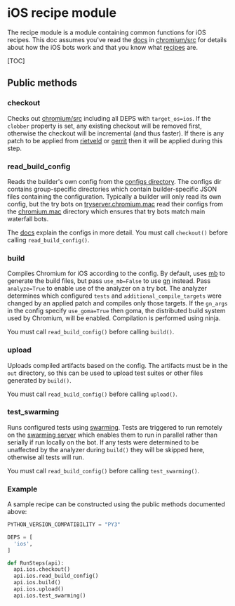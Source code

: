# iOS recipe module

The recipe module is a module containing common functions for iOS recipes. This
doc assumes you've read the [docs] in [chromium/src] for details about how the
iOS bots work and that you know what [recipes] are.

[TOC]

## Public methods

### checkout

Checks out [chromium/src] including all DEPS with `target_os=ios`. If the
`clobber` property is set, any existing checkout will be removed first,
otherwise the checkout will be incremental (and thus faster). If there is
any patch to be applied from [rietveld] or [gerrit] then it will be applied
during this step.

### read\_build\_config

Reads the builder's own config from the [configs directory]. The configs dir
contains group-specific directories which contain builder-specific JSON files
containing the configuration. Typically a builder will only read its own config,
but the try bots on [tryserver.chromium.mac] read their configs from the
[chromium.mac] directory which ensures that try bots match main waterfall bots.

The [docs] explain the configs in more detail. You must call `checkout()` before
calling `read_build_config()`.

### build

Compiles Chromium for iOS according to the config. By default, uses [mb] to
generate the build files, but pass `use_mb=False` to use [gn] instead. Pass
`analyze=True` to enable use of the analyzer on a try bot. The analyzer
determines which configured `tests` and `additional_compile_targets` were
changed by an applied patch and compiles only those targets. If the `gn_args`
in the config specify `use_goma=True` then goma, the distributed build system
used by Chromium, will be enabled. Compilation is performed using ninja.

You must call `read_build_config()` before calling `build()`.

### upload

Uploads compiled artifacts based on the config. The artifacts must be in the
`out` directory, so this can be used to upload test suites or other files
generated by `build()`.

You must call `read_build_config()` before calling `upload()`.

### test\_swarming

Runs configured tests using [swarming]. Tests are triggered to run remotely on
the [swarming server] which enables them to run in parallel rather than serially
if run locally on the bot. If any tests were determined to be unaffected by
the analyzer during `build()` they will be skipped here, otherwise all tests
will run.

You must call `read_build_config()` before calling `test_swarming()`.

### Example

A sample recipe can be constructed using the public methods documented above:
```python
PYTHON_VERSION_COMPATIBILITY = "PY3"

DEPS = [
  'ios',
]

def RunSteps(api):
  api.ios.checkout()
  api.ios.read_build_config()
  api.ios.build()
  api.ios.upload()
  api.ios.test_swarming()
```

[chromium.mac]: https://build.chromium.org/p/chromium.mac
[chromium/src]: https://chromium.googlesource.com/chromium/src
[configs directory]: https://chromium.googlesource.com/chromium/src/+/master/ios/build/bots
[docs]: https://chromium.googlesource.com/chromium/src/+/master/docs/ios_infra.md
[gerrit]: https://chromium-review.googlesource.com
[gn]: https://chromium.googlesource.com/chromium/src/+/master/tools/gn
[mb]: https://chromium.googlesource.com/chromium/src/+/master/tools/mb
[recipes]: https://chromium.googlesource.com/infra/infra/+/HEAD/doc/users/recipes.md
[rietveld]: https://codereview.chromium.org
[swarming]: https://github.com/luci/luci-py/tree/master/appengine/swarming
[swarming server]: https://chromium-swarm.appspot.com
[tryserver.chromium.mac]: https://build.chromium.org/p/tryserver.chromium.mac/waterfall
